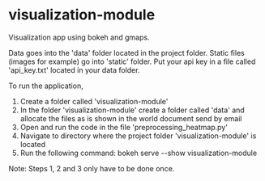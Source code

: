 # visualization-module

Visualization app using bokeh and gmaps.

Data goes into the 'data' folder located in the project folder.
Static files (images for example) go into 'static' folder.
Put your api key in a file called 'api_key.txt' located in your data folder.

To run the application,
1. Create a folder called 'visualization-module'
2. In the folder 'visualization-module' create a folder called 'data' and allocate the files as is shown in the world document send by email
3. Open and run the code in the file 'preprocessing_heatmap.py'
4. Navigate to directory where the project folder 'visualization-module' is located
5. Run the following command: bokeh serve --show visualization-module

Note: Steps 1, 2 and 3 only have to be done once.
